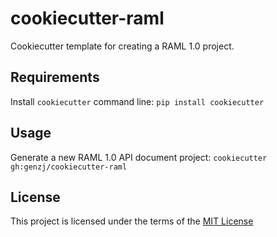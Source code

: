 cookiecutter-raml
=================

Cookiecutter template for creating a RAML 1.0 project.

Requirements
------------
Install `cookiecutter` command line: `pip install cookiecutter`

Usage
-----
Generate a new RAML 1.0 API document project: `cookiecutter gh:genzj/cookiecutter-raml`    

License
-------
This project is licensed under the terms of the [MIT License](/LICENSE)
